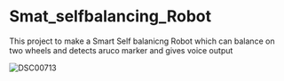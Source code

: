 # Smat_selfbalancing_Robot

This project to make a Smart Self balanicng Robot 
which can balance on two wheels and detects aruco marker and gives voice output 


![DSC00713](https://user-images.githubusercontent.com/39412350/66273370-d2bc4800-e890-11e9-807e-5b0570f8e8f6.JPG)
